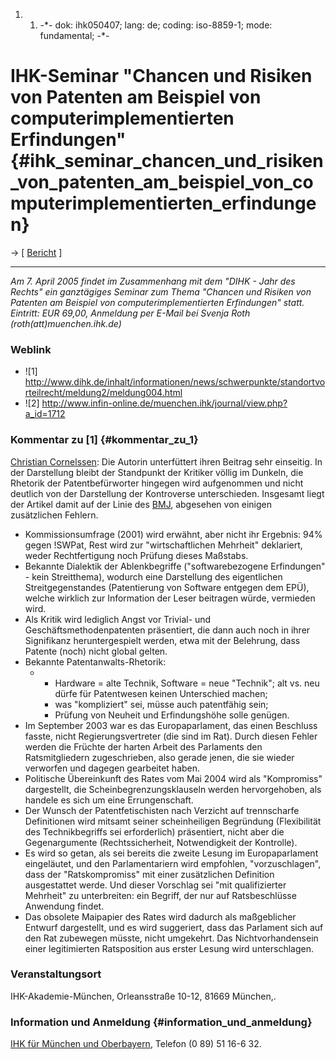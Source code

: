 1.  1.  -\*- dok: ihk050407; lang: de; coding: iso-8859-1; mode:
        fundamental; -\*-

# IHK-Seminar \"Chancen und Risiken von Patenten am Beispiel von computerimplementierten Erfindungen\" {#ihk_seminar_chancen_und_risiken_von_patenten_am_beispiel_von_computerimplementierten_erfindungen}

-\> \[ [ Bericht](Dihk050407De "wikilink") \]

------------------------------------------------------------------------

*Am 7. April 2005 findet im Zusammenhang mit dem \"DIHK - Jahr des
Rechts\" ein ganztägiges Seminar zum Thema \"Chancen und Risiken von
Patenten am Beispiel von computerimplementierten Erfindungen\" statt.
Eintritt: EUR 69,00, Anmeldung per E-Mail bei Svenja Roth
(roth(att)muenchen.ihk.de)*

### Weblink

-   !\[1\]
    <http://www.dihk.de/inhalt/informationen/news/schwerpunkte/standortvorteilrecht/meldung2/meldung004.html>
-   !\[2\]
    <http://www.infin-online.de/muenchen.ihk/journal/view.php?a_id=1712>

### Kommentar zu \[1\] {#kommentar_zu_1}

[Christian Cornelssen](http:ChristianCornelssenDe "wikilink"): Die
Autorin unterfüttert ihren Beitrag sehr einseitig. In der Darstellung
bleibt der Standpunkt der Kritiker völlig im Dunkeln, die Rhetorik der
Patentbefürworter hingegen wird aufgenommen und nicht deutlich von der
Darstellung der Kontroverse unterschieden. Insgesamt liegt der Artikel
damit auf der Linie des
[BMJ](http://swpat.ffii.org/akteure/bmj/ "wikilink"), abgesehen von
einigen zusätzlichen Fehlern.

-   Kommissionsumfrage (2001) wird erwähnt, aber nicht ihr Ergebnis: 94%
    gegen !SWPat, Rest wird zur \"wirtschaftlichen Mehrheit\"
    deklariert, weder Rechtfertigung noch Prüfung dieses Maßstabs.
-   Bekannte Dialektik der Ablenkbegriffe (\"softwarebezogene
    Erfindungen\" - kein Streitthema), wodurch eine Darstellung des
    eigentlichen Streitgegenstandes (Patentierung von Software entgegen
    dem EPÜ), welche wirklich zur Information der Leser beitragen würde,
    vermieden wird.
-   Als Kritik wird lediglich Angst vor Trivial- und
    Geschäftsmethodenpatenten präsentiert, die dann auch noch in ihrer
    Signifikanz heruntergespielt werden, etwa mit der Belehrung, dass
    Patente (noch) nicht global gelten.
-   Bekannte Patentanwalts-Rhetorik:
    -   -   Hardware = alte Technik, Software = neue \"Technik\"; alt
            vs. neu dürfe für Patentwesen keinen Unterschied machen;
        -   was \"kompliziert\" sei, müsse auch patentfähig sein;
        -   Prüfung von Neuheit und Erfindungshöhe solle genügen.
-   Im September 2003 war es das Europaparlament, das einen Beschluss
    fasste, nicht Regierungsvertreter (die sind im Rat). Durch diesen
    Fehler werden die Früchte der harten Arbeit des Parlaments den
    Ratsmitgliedern zugeschrieben, also gerade jenen, die sie wieder
    verworfen und dagegen gearbeitet haben.
-   Politische Übereinkunft des Rates vom Mai 2004 wird als
    \"Kompromiss\" dargestellt, die Scheinbegrenzungsklauseln werden
    hervorgehoben, als handele es sich um eine Errungenschaft.
-   Der Wunsch der Patentfetischisten nach Verzicht auf trennscharfe
    Definitionen wird mitsamt seiner scheinheiligen Begründung
    (Flexibilität des Technikbegriffs sei erforderlich) präsentiert,
    nicht aber die Gegenargumente (Rechtssicherheit, Notwendigkeit der
    Kontrolle).
-   Es wird so getan, als sei bereits die zweite Lesung im
    Europaparlament eingeläutet, und den Parlamentariern wird empfohlen,
    \"vorzuschlagen\", dass der \"Ratskompromiss\" mit einer
    zusätzlichen Definition ausgestattet werde. Und dieser Vorschlag sei
    \"mit qualifizierter Mehrheit\" zu unterbreiten: ein Begriff, der
    nur auf Ratsbeschlüsse Anwendung findet.
-   Das obsolete Maipapier des Rates wird dadurch als maßgeblicher
    Entwurf dargestellt, und es wird suggeriert, dass das Parlament sich
    auf den Rat zubewegen müsste, nicht umgekehrt. Das
    Nichtvorhandensein einer legitimierten Ratsposition aus erster
    Lesung wird unterschlagen.

### Veranstaltungsort

IHK-Akademie-München, Orleansstraße 10-12, 81669 München,.

### Information und Anmeldung {#information_und_anmeldung}

[IHK für München und
Oberbayern](http://www.muenchen.ihk.de/internet/mike/inhalteNoScripts/index.html "wikilink"),
Telefon (0 89) 51 16-6 32.
